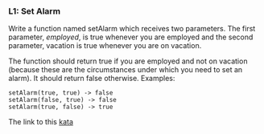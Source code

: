 ### L1: Set Alarm

Write a function named setAlarm which receives two parameters. The first parameter, *employed*, is true whenever you are employed and the second parameter, vacation is true whenever you are on vacation.

The function should return true if you are employed and not on vacation (because these are the circumstances under which you need to set an alarm). It should return false otherwise. Examples:

`setAlarm(true, true) -> false`  
`setAlarm(false, true) -> false`  
`setAlarm(true, false) -> true`  

The link to this [kata](https://www.codewars.com/kata/l1-set-alarm/javascript)
